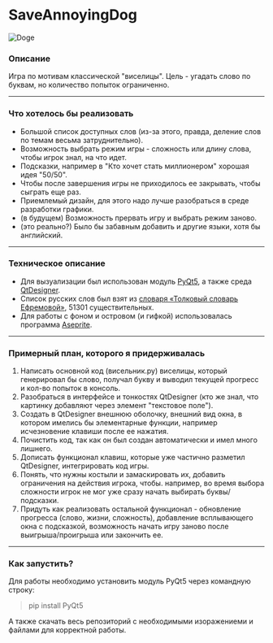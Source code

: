 # SaveAnnoyingDog
![Doge](https://psv4.userapi.com/c520036/u152272684/docs/d14/ea10dff0e8e2/gif_help.gif?extra=hguw0q-_f03w17eeZ0hMEnJQ0umx16DMI6HlY_0hfoNS6zvp5AnlNCZy3n7VZjNpau9XsFpKSM67xBkZe9alVJzdpiWIcjIjI0ierlDUCqJd9a2F7JNmAh0S0ZssbqD4fcnokhcHsvXn2MDOBaIc2Q)
### Описание
Игра по мотивам классической "виселицы". Цель - угадать слово по буквам, но количество попыток ограниченно.
***
### Что хотелось бы реализовать
- Большой список доступных слов (из-за этого, правда, деление слов по темам весьма затруднительно).
- Возможность выбрать режим игры - сложность или длину слова, чтобы игрок знал, на что идет.
- Подсказки, например в "Кто хочет стать миллионером" хорошая идея "50/50".
- Чтобы после завершения игры не приходилось ее закрывать, чтобы сыграть еще раз.
- Приемлемый дизайн, для этого надо лучше разобраться в среде разработки графики.
- (в будущем) Возможность прервать игру и выбрать режим заново.
- (это реально?) Было бы забавным добавить и другие языки, хотя бы английский.
***
### Техническое описание
- Для вызуализации был использован модуль [PyQt5](https://pypi.org/project/PyQt5/), а также среда [QtDesigner](https://doc.qt.io/qt-5/qtdesigner-manual.html).
- Список русских слов был взят из [словаря «Толковый словарь Ефремовой»](http://blog.harrix.org/article/3334), 51301 существительных.
- Для работы с фоном и островом (и гифкой) использовалась программа [Aseprite](https://www.aseprite.org).
***
### Примерный план, которого я придерживалась
1. Написать основной код (висельник.py) виселицы, который генерировал бы слово, получал букву и выводил текущей прогресс и кол-во попыток в консоль.
2. Разобраться в интерфейсе и тонкостях QtDesigner (кто же знал, что картинку добавляют через элемент "текстовое поле").
3. Создать в QtDesigner внешнюю оболочку, внешний вид окна, в котором имелись бы элементарные функции, например исчезновение клавиши после ее нажатия.
4. Почистить код, так как он был создан автоматически и имел много лишнего.
5. Дописать функционал клавиш, которые уже частично разметил QtDesigner, интегрировать код игры.
6. Понять, что нужны костыли и замаскировать их, добавить ограничения на действия игрока, чтобы. например, во время выбора сложности игрок не мог уже сразу начать выбирать буквы/подсказки.
7. Придуть как реализовать остальной функционал - обновление прогресса (слово, жизни, сложность), добавление всплывающего окна с подсказкой, возможность начать игру заново после выигрыша/проигрыша или закончить ее.
***
### Как запустить?

Для работы необходимо установить модуль PyQt5 через командную строку:
 > pip install PyQt5

А также скачать весь репозиторий с необходимыми изоражениеми и файлами для корректной работы.
